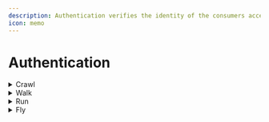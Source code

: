 ```yaml
---
description: Authentication verifies the identity of the consumers accessing an API
icon: memo
---
```


# Authentication

<details>

<summary>Crawl</summary>

* The API has no authentication measures, uses a single API key shared by all consumers.
* The API key is never rotated.

</details>

<details>

<summary>Walk</summary>

* The API is protected by an individual API key assigned to each consumer.
* Credential rotation occurs approximately every three months.
* The security model is clearly defined in the API contract.

</details>

<details>

<summary>Run</summary>

* The API is secured through centralized authentication against a corporate Identity Provider&#x20;

> e.g. OpenID Connect via Adidas Entra ID.

* All consumers are properly identified, and each has their own credentials.
* The security model is defined within the API contract.
* The API contract provides information on how to obtain or renew credentials before they expire.
* You have followed the [API Security Decision Flow.](https://confluence.tools.3stripes.net/display/API2/API+Security+Decision+Flow)

</details>

<details>

<summary>Fly</summary>

* Credentials are rotated at least every three months.

</details>
